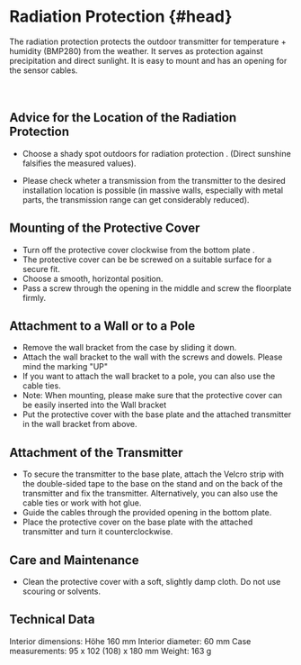 # Radiation Protection  {#head}
<div class="description">The radiation protection protects the outdoor transmitter for temperature + humidity (BMP280) from the weather. It serves as protection against precipitation and direct sunlight. It is easy to mount and has an opening for the sensor cables. </div>

<div class="line">
    <br>
    <br>
</div>




## Advice for the Location of the Radiation Protection
* Choose a shady spot outdoors for radiation protection . (Direct sunshine falsifies the measured values).

* Please check wheter a transmission from the transmitter to the desired installation location is possible
 (in massive walls, especially with metal parts, the transmission range can get considerably reduced).


## Mounting of the Protective Cover

* Turn off the protective cover clockwise from the bottom plate .
* The protective cover can be be screwed on a suitable surface for a secure fit.
* Choose a smooth, horizontal position.
* Pass a screw through the opening in the middle and screw the floorplate firmly.

## Attachment to a Wall or to a Pole
* Remove the wall bracket from the case by sliding it down.
* Attach the wall bracket to the wall with the screws and dowels. Please mind the marking "UP"
* If you want to attach the wall bracket to a pole, you can also use the cable ties.
* Note: When mounting, please make sure that the protective cover can be easily inserted into the Wall bracket
* Put the protective cover with the base plate and the attached transmitter in the wall bracket from above.

## Attachment of the Transmitter
* To secure the transmitter to the base plate, attach the Velcro strip with the
double-sided tape  to the base on the stand and on the back of the transmitter and fix
the transmitter. Alternatively, you can also use the cable ties or work with hot glue.
* Guide the cables through the provided opening  in the bottom plate.
* Place the protective cover on the base plate with the attached transmitter and turn it counterclockwise.


## Care and Maintenance
* Clean the protective cover with a soft, slightly damp cloth. Do not use scouring or solvents.

## Technical Data
Interior dimensions: Höhe 160 mm
Interior diameter: 60 mm
Case measurements: 95 x 102 (108) x 180 mm
Weight: 163 g 
